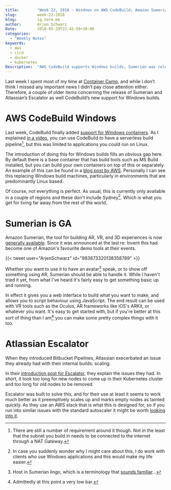 ```yaml
---
title:        "Week 22, 2018 - Windows on AWS CodeBuild; Amazon Sumerian; Atlassian Escalator"
slug:         week-22-2018
blog:         ig.nore.me
author:       Arjen Schwarz
Date:         2018-05-29T22:42:59+10:00
categories:
  - "Weekly Notes"
keywords:
  - aws
  - cicd
  - docker
  - kubernetes
Description:  "AWS CodeBuild supports Windows builds, Sumerian was released, and Atlassian gave us Escalator."
---
```


Last week I spent most of my time at [Container Camp](https://2018.container.camp/au/), and while I don’t think I missed any important news I didn’t pay close attention either. Therefore, a couple of older items concerning the release of Sumerian and Atlassian’s Escalator as well CodeBuild’s new support for Windows builds.

# AWS CodeBuild Windows

Last week, CodeBuild finally added [support for Windows containers](https://aws.amazon.com/about-aws/whats-new/2018/05/aws-codebuild-adds-support-for-windows-builds/). As I explained [in a video](https://youtu.be/Qws-ssa9-gA), you can use CodeBuild to have a serverless build pipeline[^1], but this was limited to applications you could run on Linux.

The introduction of doing this for Windows builds fills an obvious gap here. By default there is a base container that has build tools such as MS Build installed, but you can build your own containers on top of this or separately. An example of this can be found in a [blog post by AWS](https://aws.amazon.com/blogs/devops/extending-aws-codebuild-with-custom-build-environments-for-the-net-framework/). Personally I can see this replacing Windows build machines, particularly in environments that are predominantly Linux based.

Of course, not everything is perfect. As usual, this is currently only available in a couple of regions and these don't include Sydney[^2]. Which is what you get for living far away from the rest of the world.

# Sumerian is GA

Amazon Sumerian, the tool for building AR, VR, and 3D experiences is now [generally available](https://aws.amazon.com/blogs/aws/amazon-sumerian-now-generally-available/). Since it was announced at the last re: Invent this had become one of Amazon's favourite demo tools at their events.

{{< tweet user="ArjenSchwarz" id="983873320138358789" >}}

Whether you want to use it to have an avatar[^3] speak, or to show off something using AR, Sumerian should be able to handle it. While I haven't tried it yet, from what I've heard it's fairly easy to get something basic up and running.

In effect it gives you a web interface to build what you want to make, and allows you to script behaviour using JavaScript. The end result can be used with VR tools such as the Oculus, AR frameworks like iOS's ARKit, or whatever you want. It's easy to get started with, but if you're better at this sort of thing than I am[^4] you can make some pretty complex things with it too.

# Atlassian Escalator

When they introduced Bitbucket Pipelines, Atlassian execerbated an issue they already had with their internal builds: scaling.

In their [introduction post for Escalator](https://developer.atlassian.com/blog/2018/05/introducing-escalator/), they explain the issues they had. In short, it took too long for new nodes to come up in their Kubernetes cluster and too long for old nodes to be removed.

Escalator was built to solve this, and for their use at least it seems to work much better as it preemptively scales up and marks empty nodes as tainted quickly. As they use an AWS stack that is what this is designed for, so if you run into similar issues with the standard autoscaler it might be worth [looking into it](https://github.com/atlassian/escalator).


[^1]:	There are still a number of requirement around it though. Not in the least that the subnet you build in needs to be connected to the internet through a NAT Gateway.

[^2]:	In case you suddenly wonder why I might care about this, I do work with clients who use Windows applications and this would make my life easier.

[^3]:	Host in Sumerian lingo, which is a terminology that [sounds familiar](https://www.imdb.com/title/tt0475784/)...

[^4]:	Admittedly at this point a very low bar.
